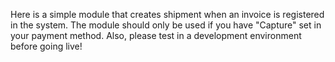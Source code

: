 Here is a simple module that creates shipment when an invoice is registered in the system. The module should only be used if you have "Capture" set in your payment method.
Also, please test in a development environment before going live!